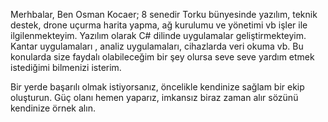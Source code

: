 Merhbalar,
Ben Osman Kocaer;
8 senedir Torku bünyesinde yazılım, teknik destek, drone uçurma harita yapma, ağ kurulumu ve yönetimi vb işler ile ilgilenmekteyim.
Yazılım olarak C# dilinde uygulamalar geliştirmekteyim. Kantar uygulamaları , analiz uygulamaları, cihazlarda veri okuma vb.
Bu konularda size faydalı olabileceğim bir şey olursa seve seve yardım etmek istediğimi bilmenizi isterim.

Bir yerde başarılı olmak istiyorsanız, öncelikle kendinize sağlam bir ekip oluşturun.
Güç olanı hemen yaparız, imkansız biraz zaman alır sözünü kendinize örnek alın.
